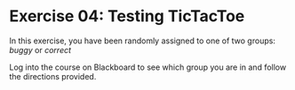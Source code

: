 # Exercise 04: Testing TicTacToe

In this exercise, you have been randomly assigned to one of two groups: *buggy* or *correct*

Log into the course on Blackboard to see which group you are in and follow the directions provided.
